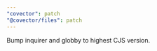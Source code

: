 ```yaml
---
"covector": patch
"@covector/files": patch
---
```


Bump inquirer and globby to highest CJS version.
